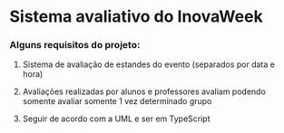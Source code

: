 # Sistema avaliativo do InovaWeek

 ### Alguns requisitos do projeto:

1.	Sistema de avaliação de estandes do evento (separados por data e hora)

2.	Avaliações realizadas por alunos e professores avaliam podendo somente avaliar somente 1 vez determinado grupo

3.	Seguir de acordo com a UML e ser em TypeScript
